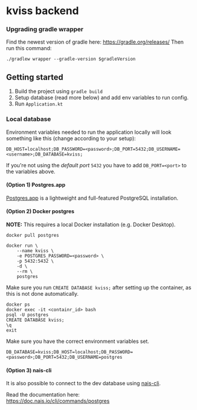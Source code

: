 # kviss backend

### Upgrading gradle wrapper
Find the newest version of gradle here: https://gradle.org/releases/ Then run this command:

```shell
./gradlew wrapper --gradle-version $gradleVersion
```

## Getting started

1. Build the project using `gradle build`
2. Setup database (read more below) and add env variables to run config.
3. Run `Application.kt`

### Local database

Environment variables needed to run the application locally will look something like this
(change according to your setup):

`DB_HOST=localhost;DB_PASSWORD=<password>;DB_PORT=5432;DB_USERNAME=<username>;DB_DATABASE=kviss;`

If you're not using the _default port_ `5432` you have to add `DB_PORT=<port>` to the variables above.

#### (Option 1) Postgres.app

[Postgres.app](https://postgresapp.com/) is a lightweight and full-featured PostgreSQL installation.

#### (Option 2) Docker postgres

**NOTE:** This requires a local Docker installation (e.g. Docker Desktop).

```shell
docker pull postgres
```

```shell
docker run \
    --name kviss \
    -e POSTGRES_PASSWORD=<password> \
    -p 5432:5432 \
    -d \
    --rm \
    postgres
```

Make sure you run `CREATE DATABASE kviss;` after setting up the container, as this is not done automatically.
```
docker ps
docker exec -it <containr_id> bash
psql -U postgres
CREATE DATABASE kviss;
\q
exit
```

Make sure you have the correct environment variables set.
```
DB_DATABASE=kviss;DB_HOST=localhost;DB_PASSWORD=<password>;DB_PORT=5432;DB_USERNAME=postgres
```
#### (Option 3) nais-cli

It is also possible to connect to the dev database using [nais-cli](https://doc.nais.io/cli/).

Read the documentation here: \
https://doc.nais.io/cli/commands/postgres
